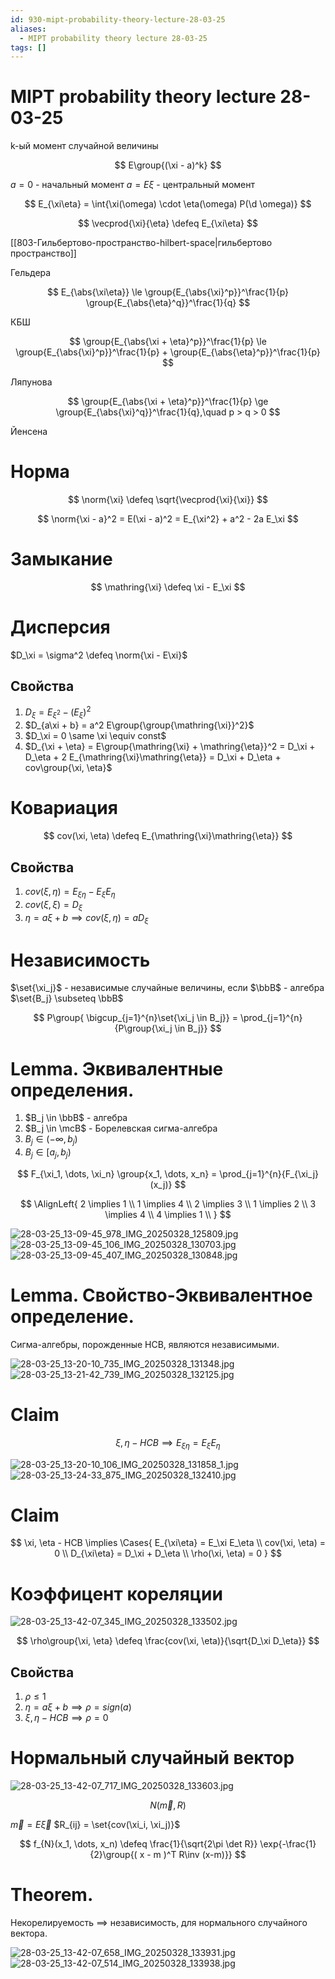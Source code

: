 ```yaml
---
id: 930-mipt-probability-theory-lecture-28-03-25
aliases:
  - MIPT probability theory lecture 28-03-25
tags: []
---
```


# MIPT probability theory lecture 28-03-25

k-ый момент случайной величины

$$
E\group{(\xi - a)^k}
$$

$a = 0$ - начальный момент
$a = E\xi$ - центральный момент

$$
E_{\xi\eta} = \int{\xi(\omega) \cdot \eta(\omega) P(\d \omega)}
$$

$$
\vecprod{\xi}{\eta} \defeq E_{\xi\eta}
$$

[[803-Гильбертово-пространство-hilbert-space|гильбертово пространство]]

Гельдера

$$
E_{\abs{\xi\eta}} \le \group{E_{\abs{\xi}^p}}^\frac{1}{p} \group{E_{\abs{\eta}^q}}^\frac{1}{q}
$$

КБШ

$$
\group{E_{\abs{\xi + \eta}^p}}^\frac{1}{p} \le
\group{E_{\abs{\xi}^p}}^\frac{1}{p} + \group{E_{\abs{\eta}^p}}^\frac{1}{p}
$$

Ляпунова

$$
\group{E_{\abs{\xi + \eta}^p}}^\frac{1}{p} \ge
\group{E_{\abs{\xi}^q}}^\frac{1}{q},\quad
p > q > 0
$$

Йенсена

$$
$$

# Норма

$$
\norm{\xi} \defeq \sqrt{\vecprod{\xi}{\xi}}
$$

$$
\norm{\xi - a}^2 = E(\xi - a)^2 = E_{\xi^2} + a^2 - 2a E_\xi
$$

# Замыкание

$$
\mathring{\xi} \defeq \xi - E_\xi
$$

# Дисперсия

$D_\xi = \sigma^2 \defeq \norm{\xi - E\xi}$

## Свойства

1. $D_\xi = E_{\xi^2} - (E_\xi)^2$
2. $D_{a\xi + b} = a^2 E\group{\group{\mathring{\xi}}^2}$
3. $D_\xi = 0 \same \xi \equiv const$
4. $D_{\xi + \eta} = 
E\group{\mathring{\xi} + \mathring{\eta}}^2 = 
D_\xi + D_\eta + 2 E_{\mathring{\xi}\mathring{\eta}} = 
D_\xi + D_\eta + cov\group{\xi, \eta}$

# Ковариация

$$
cov(\xi, \eta) \defeq E_{\mathring{\xi}\mathring{\eta}}
$$

## Свойства

1. $cov(\xi, \eta) = E_{\xi\eta} - E_\xi E_\eta$
2. $cov(\xi, \xi) = D_\xi$
3. $\eta = a\xi + b \implies cov(\xi,\eta) = a D_\xi$

# Независимость

$\set{\xi_j}$ - независимые случайные величины, если
$\bbB$ - алгебра
$\set{B_j} \subseteq \bbB$

$$
P\group{ \bigcup_{j=1}^{n}\set{\xi_j \in B_j}} = \prod_{j=1}^{n}{P\group{\xi_j \in B_j}}
$$

# Lemma. Эквивалентные определения.

1. $B_j \in \bbB$ - алгебра
2. $B_j \in \mcB$ - Борелевская сигма-алгебра
3. $B_j \in (-\infty, b_j)$
4. $B_j \in [a_j, b_j)$

$$
F_{\xi_1, \dots, \xi_n} \group{x_1, \dots, x_n} = \prod_{j=1}^{n}{F_{\xi_j}(x_j)}
$$

$$
\AlignLeft{
2 \implies 1 \\
1 \implies 4 \\
2 \implies 3 \\
1 \implies 2 \\
3 \implies 4 \\
4 \implies 1 \\
}
$$

![28-03-25_13-09-45_978_IMG_20250328_125809.jpg](assets/imgs/28-03-25_13-09-45_978_IMG_20250328_125809.jpg)
![28-03-25_13-09-45_106_IMG_20250328_130703.jpg](assets/imgs/28-03-25_13-09-45_106_IMG_20250328_130703.jpg)
![28-03-25_13-09-45_407_IMG_20250328_130848.jpg](assets/imgs/28-03-25_13-09-45_407_IMG_20250328_130848.jpg)

# Lemma. Свойство-Эквивалентное определение.

Сигма-алгебры, порожденные НСВ, являются независимыми.

![28-03-25_13-20-10_735_IMG_20250328_131348.jpg](assets/imgs/28-03-25_13-20-10_735_IMG_20250328_131348.jpg)
![28-03-25_13-21-42_739_IMG_20250328_132125.jpg](assets/imgs/28-03-25_13-21-42_739_IMG_20250328_132125.jpg)

# Claim

$$
\xi, \eta - НСВ \implies E_{\xi\eta} = E_\xi E_\eta
$$

![28-03-25_13-20-10_106_IMG_20250328_131858_1.jpg](assets/imgs/28-03-25_13-20-10_106_IMG_20250328_131858_1.jpg)
![28-03-25_13-24-33_875_IMG_20250328_132410.jpg](assets/imgs/28-03-25_13-24-33_875_IMG_20250328_132410.jpg)

# Claim

$$
\xi, \eta - НСВ \implies \Cases{
E_{\xi\eta} = E_\xi E_\eta \\
cov(\xi, \eta) = 0 \\
D_{\xi\eta} = D_\xi + D_\eta \\
\rho(\xi, \eta) = 0
}
$$

# Коэффицент кореляции

![28-03-25_13-42-07_345_IMG_20250328_133502.jpg](assets/imgs/28-03-25_13-42-07_345_IMG_20250328_133502.jpg)

$$
\rho\group{\xi, \eta} \defeq \frac{cov(\xi, \eta)}{\sqrt{D_\xi D_\eta}}
$$

## Свойства

1. $\rho \le 1$
2. $\eta = a \xi + b \implies \rho = sign(a)$
3. $\xi,\eta - НСВ \implies \rho = 0$

# Нормальный случайный вектор

![28-03-25_13-42-07_717_IMG_20250328_133603.jpg](assets/imgs/28-03-25_13-42-07_717_IMG_20250328_133603.jpg)

$$
N(\vec{m}, R)
$$

$\vec{m} = E{\vec{\xi}}$
$R_{ij} = \set{cov(\xi_i, \xi_j)}$

$$
f_{N}(x_1, \dots, x_n) \defeq \frac{1}{\sqrt{2\pi \det R}} \exp{-\frac{1}{2}\group{( x - m )^T R\inv (x-m)}}
$$

# Theorem.

Некорелируемость $\implies$ независимость, для нормального случайного вектора.

![28-03-25_13-42-07_658_IMG_20250328_133931.jpg](assets/imgs/28-03-25_13-42-07_658_IMG_20250328_133931.jpg)
![28-03-25_13-42-07_514_IMG_20250328_133938.jpg](assets/imgs/28-03-25_13-42-07_514_IMG_20250328_133938.jpg)
